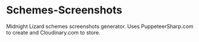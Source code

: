 # Schemes-Screenshots
Midnight Lizard schemes screenshots generator. Uses PuppeteerSharp.com to create and Cloudinary.com to store.
